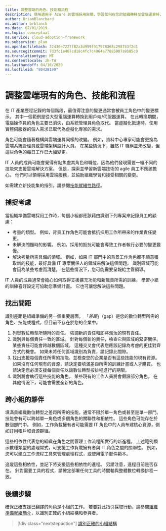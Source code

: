 ```yaml
---
title: 調整雲端的角色、技能和流程
description: 使用適用于 Azure 的雲端採用架構，學習如何在您的組織轉移至雲端運算時，調整您現有的角色、技能和流程。
author: BrianBlanchard
ms.author: brblanch
ms.date: 07/01/2019
ms.topic: conceptual
ms.service: cloud-adoption-framework
ms.subservice: plan
ms.openlocfilehash: 32436e7227f82a3d959f917978368c298743f2d1
ms.sourcegitcommit: 7d3fc1e407cd18c4fc7c4964a77885907a9b85c0
ms.translationtype: MT
ms.contentlocale: zh-TW
ms.lasthandoff: 04/16/2020
ms.locfileid: "80428190"
---
```

# <a name="adapt-existing-roles-skills-and-processes-for-the-cloud"></a>調整雲端現有的角色、技能和流程

在 IT 產業歷程記錄的每個階段，最值得注意的變更通常會被員工角色中的變更標示。 其中一個範例是從大型電腦運算轉換到用戶端/伺服器運算。 在此轉換期間，電腦操作員的角色主要已消失，由系統管理員角色取代。 當虛擬化抵達時，使用實體伺服器的個人需求已取代為虛擬化專家的需求。

角色可能會隨著機構與雲端運算同樣的改變。 例如，資料中心專家可能會更換為雲端系統管理員或雲端架構設計人員。 在某些情況下，雖然 IT 職稱並未改變，但這些角色的每日工作已大幅變更。

IT 人員的成員可能會覺得有點焦慮其角色和職位，因為他們發現需要一組不同的技能來支援雲端解決方案。 但是，探索並學習新雲端技術的 agile 員工不應該擔心。 他們可以領導採用雲端服務，並協助組織學習和接受相關的變更。

如需建立新技能集的指引，請參閱[技能就緒性路徑](./suggested-skills.md)。

## <a name="capture-concerns"></a>捕捉考慮

當組織準備雲端採用工作時，每個小組都應該藉由識別下列專案來記錄員工的顧慮：

- 考量的類型。 例如，背景工作角色可能會抵抗採用工作所帶來的作業責任變更。
- 未解決問題時的影響。 例如，採用的抵抗可能會導致工作者執行必要的變更變慢。
- 解決考量所需具備的領域。 例如，如果 IT 部門中的背景工作角色都不願意獲取新的技能，最好具備 IT 專案關係人的領域來解決這個問題。 識別區域可能會因為某些考慮而清楚。 在這些情況下，您可能需要呈報給主管領導。

IT 人員的成員通常會擔心如何取得支援擴充功能和新職責所需的訓練。 學習小組的訓練喜好設定可協助您準備計畫。 它也可讓您解決這些問題。

## <a name="identify-gaps"></a>找出間距

識別差距是組織準備的另一個重要層面。 「_差距_」（gap）是您的數位轉型所需的角色、技能或程式，但目前不存在於您的企業中。

1. 列舉數位轉型所隨附的責任。 強調新的責任和即將淘汰的現有責任。
1. 識別與每個責任一致的區域。 針對每個新的責任，檢查它與區域的緊密關係。 某些責任可能會跨越數個區域。 這種交叉會代表您應該記錄為考慮的更佳對齊方式的機會。 如果未將任何區域識別為負責，請記錄此間隙。
1. 找出支援每個責任所需的技能，並檢查您的企業是否有這些技能的現有資源。 如果沒有任何現有的資源，請決定要填滿差距所需的訓練計畫或人才購買。 也請決定您必須支援每個責任以讓數位轉型按排程進行的期限。
1. 識別將會執行這些技能的角色。 某些現有的工作人員將會假設部分角色。 在其他情況下，可能會需要全新的角色。

## <a name="partner-across-teams"></a>跨小組的夥伴

填滿貴組織數位轉型之差距所需的技能，通常不限於單一角色或甚至是單一部門。 技能會有可以跨越單一角色或多個角色的關聯性和相依性。 這些角色可能存在於數個部門中。 例如，工作負載擁有者可能需要 IT 角色中的人員布建核心資源，例如訂用帳戶和資源群組。

這些相依性代表您的組織在角色之間管理工作流程所實行的新進程。 上述範例顯示數種類型的處理常式，可支援工作負載擁有者與 IT 角色之間的關聯性。 例如，您可以建立工作流程工具來管理處理程式，或使用電子郵件範本。

追蹤這些相依性，並記下將支援這些相依性的進程。 另請注意，進程目前是否存在。 針對需要工具的程式，請確定部署任何工具的時間軸與整體數位轉換排程一致。

## <a name="next-steps"></a>後續步驟

確保正確支援已翻譯的角色是小組的工作。 若要對此指引採取行動，請參閱[組織準備就緒簡介](../organize/index.md)，以識別正確的小組結構和參與者。

> [!div class="nextstepaction"]
> [識別正確的小組結構](../organize/index.md)

